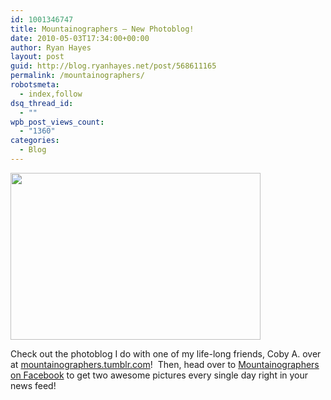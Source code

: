 ```yaml
---
id: 1001346747
title: Mountainographers – New Photoblog!
date: 2010-05-03T17:34:00+00:00
author: Ryan Hayes
layout: post
guid: http://blog.ryanhayes.net/post/568611165
permalink: /mountainographers/
robotsmeta:
  - index,follow
dsq_thread_id:
  - ""
wpb_post_views_count:
  - "1360"
categories:
  - Blog
---
```

<div class="figure">
  <img src="http://blog.ryanhayes.net/photo/1280/568611165/1/tumblr_l1uje5og5h1qbwim9" alt="" width="400" height="267" />
</div>

Check out the photoblog I do with one of my life-long friends, Coby A. over at [mountainographers.tumblr.com](http://mountainographers.tumblr.com)!  Then, head over to [Mountainographers on Facebook](http://www.facebook.com/pages/Mountainographers/111016735583548) to get two awesome pictures every single day right in your news feed!